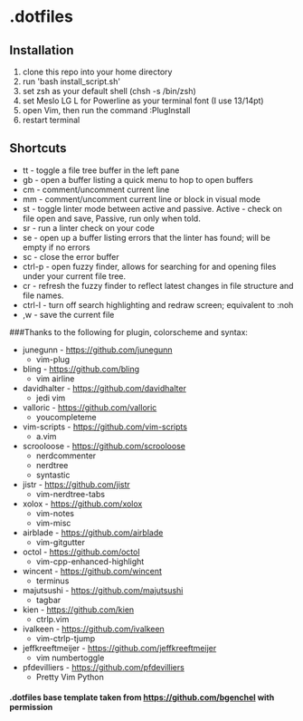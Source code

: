 # .dotfiles

## Installation
1. clone this repo into your home directory
2. run 'bash install_script.sh'
3. set zsh as your default shell (chsh -s /bin/zsh)
4. set Meslo LG L for Powerline as your terminal font (I use 13/14pt)
5. open Vim, then run the command :PlugInstall
6. restart terminal

## Shortcuts
* tt - toggle a file tree buffer in the left pane
* gb - open a buffer listing a quick menu to hop to open buffers
* cm - comment/uncomment current line
* mm - comment/uncomment current line or block in visual mode
* st - toggle linter mode between active and passive. Active - check on file open and
  save, Passive, run only when told.
* sr - run a linter check on your code
* se - open up a buffer listing errors that the linter has found; will be empty if no
  errors
* sc - close the error buffer
* ctrl-p - open fuzzy finder, allows for searching for and opening files under your
  current file tree.
* cr - refresh the fuzzy finder to reflect latest changes in file structure and file
  names.
* ctrl-l - turn off search highlighting and redraw screen; equivalent to :noh
* ,w - save the current file



###Thanks to the following for plugin, colorscheme and syntax:
* junegunn - https://github.com/junegunn
  * vim-plug
* bling - https://github.com/bling
  * vim airline
* davidhalter - https://github.com/davidhalter
  * jedi vim
* valloric - https://github.com/valloric
  * youcompleteme
* vim-scripts - https://github.com/vim-scripts
  * a.vim
* scrooloose - https://github.com/scrooloose
  * nerdcommenter
  * nerdtree
  * syntastic
* jistr - https://github.com/jistr
  * vim-nerdtree-tabs
* xolox - https://github.com/xolox
  * vim-notes
  * vim-misc
* airblade - https://github.com/airblade
  * vim-gitgutter
* octol - https://github.com/octol
  * vim-cpp-enhanced-highlight
* wincent - https://github.com/wincent
  * terminus
* majutsushi - https://github.com/majutsushi
  * tagbar
* kien - https://github.com/kien
  * ctrlp.vim
* ivalkeen - https://github.com/ivalkeen
  * vim-ctrlp-tjump
* jeffkreeftmeijer - https://github.com/jeffkreeftmeijer
  * vim numbertoggle
* pfdevilliers - https://github.com/pfdevilliers
  * Pretty Vim Python
  
#### .dotfiles base template taken from https://github.com/bgenchel with permission

